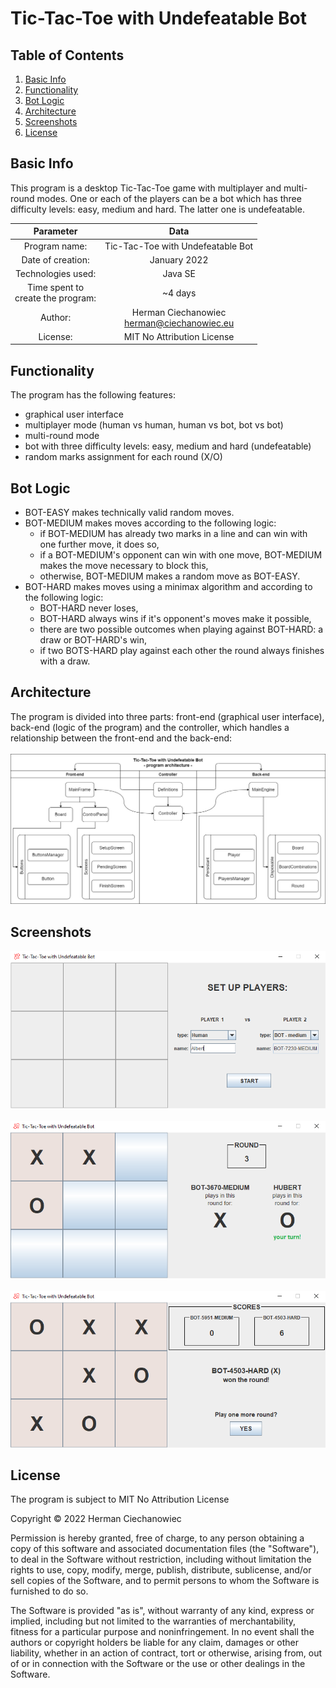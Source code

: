# Tic-Tac-Toe with Undefeatable Bot

## Table of Contents
1. [Basic Info](#Basic-Info)
2. [Functionality](#Functionality)
3. [Bot Logic](#Bot-Logic)
4. [Architecture](#Architecture)
5. [Screenshots](#Screenshots)
6. [License](#License)

## Basic Info

This program is a desktop Tic-Tac-Toe game with multiplayer and multi-round modes. One or each of the players can be a bot which has three difficulty levels: easy, medium and hard. The latter one is undefeatable.

| Parameter                               | Data                                             |
| :-------------------------------------: | :----------------------------------------------: |
| Program name:                           | Tic-Tac-Toe with Undefeatable Bot                |
| Date of creation:                       | January 2022                                     |
| Technologies used:                      | Java SE                                          |
| Time spent to <br/> create the program: | ~4 days                                          |
| Author:                                 | Herman Ciechanowiec <br/> herman@ciechanowiec.eu |
| License:                                | MIT No Attribution License                       |

## Functionality

The program has the following features:
- graphical user interface
- multiplayer mode (human vs human, human vs bot, bot vs bot)
- multi-round mode
- bot with three difficulty levels: easy, medium and hard (undefeatable)
- random marks assignment for each round (X/O)

## Bot Logic
* BOT-EASY makes technically valid random moves.
* BOT-MEDIUM makes moves according to the following logic:
    - if BOT-MEDIUM has already two marks in a line and can win with one further move, it does so,
    - if a BOT-MEDIUM's opponent can win with one move, BOT-MEDIUM makes the move necessary to block this,
    - otherwise, BOT-MEDIUM makes a random move as BOT-EASY.
* BOT-HARD makes moves using a minimax algorithm and according to the following logic:
    - BOT-HARD never loses,
    - BOT-HARD always wins if it's opponent's moves make it possible,
    - there are two possible outcomes when playing against BOT-HARD: a draw or BOT-HARD's win,
    - if two BOTS-HARD play against each other the round always finishes with a draw.
    
## Architecture

The program is divided into three parts: front-end (graphical user interface), back-end (logic of the program) and the controller, which handles a relationship between the front-end and the back-end: <br/><br/>
<img src="!presentation/program_architecture.jpg">

## Screenshots
<kbd><img src="!presentation/gui_screenshots/1.png"></kbd><br/><br/>
<kbd><img src="!presentation/gui_screenshots/2.png"></kbd><br/><br/>
<kbd><img src="!presentation/gui_screenshots/3.png"></kbd><br/>

## License
The program is subject to MIT No Attribution License

Copyright © 2022 Herman Ciechanowiec

Permission is hereby granted, free of charge, to any person obtaining a copy of this
software and associated documentation files (the "Software"), to deal in the Software
without restriction, including without limitation the rights to use, copy, modify,
merge, publish, distribute, sublicense, and/or sell copies of the Software, and to
permit persons to whom the Software is furnished to do so.

The Software is provided "as is", without warranty of any kind, express or implied,
including but not limited to the warranties of merchantability, fitness for a
particular purpose and noninfringement. In no event shall the authors or copyright
holders be liable for any claim, damages or other liability, whether in an action
of contract, tort or otherwise, arising from, out of or in connection with the
Software or the use or other dealings in the Software.
